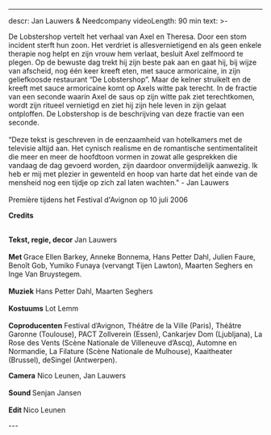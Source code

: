 
---
descr: Jan Lauwers & Needcompany
videoLength: 90 min
text: >-
  <p>De Lobstershop vertelt het verhaal van Axel en Theresa. Door een stom incident sterft hun zoon. Het verdriet is allesvernietigend en als geen enkele therapie nog helpt en zijn vrouw hem verlaat, besluit Axel zelfmoord te plegen. Op de bewuste dag trekt hij zijn beste pak aan en gaat hij, bij wijze van afscheid, nog één keer kreeft eten, met sauce armoricaine, in zijn geliefkoosde restaurant “De Lobstershop”. Maar de kelner struikelt en de kreeft met sauce armoricaine komt op Axels witte pak terecht. In de fractie van een seconde waarin Axel de saus op zijn witte pak ziet terechtkomen, wordt zijn ritueel vernietigd en ziet hij zijn hele leven in zijn gelaat ontploffen. De Lobstershop is de beschrijving van deze fractie van een seconde.<br><br>“Deze tekst is geschreven in de eenzaamheid van hotelkamers met de televisie altijd aan. Het cynisch realisme en de romantische sentimentaliteit die meer en meer de hoofdtoon vormen in zowat alle gesprekken die vandaag de dag gevoerd worden, zijn daardoor onvermijdelijk aanwezig. Ik heb er mij met plezier in gewenteld en hoop van harte dat het einde van de mensheid nog een tijdje op zich zal laten wachten." - Jan Lauwers<br><br>Première tijdens het Festival d'Avignon op 10 juli 2006</p><p><strong>Credits</strong><br>‍</p><p><strong>Tekst, regie, decor</strong> Jan Lauwers<br><br><strong>Met </strong>Grace Ellen Barkey, Anneke Bonnema, Hans Petter Dahl, Julien Faure, Benoît Gob, Yumiko Funaya (vervangt Tijen Lawton), Maarten Seghers en Inge Van Bruystegem.<br><br><strong>Muziek</strong> Hans Petter Dahl, Maarten Seghers<br><br><strong>Kostuums</strong> Lot Lemm<br><br><strong>Coproducenten</strong> Festival d’Avignon, Théâtre de la Ville (Paris), Théâtre Garonne (Toulouse), PACT Zollverein (Essen), Cankarjev Dom (Ljubljana), La Rose des Vents (Scène Nationale de Villeneuve d’Ascq), Automne en Normandie, La Filature (Scène Nationale de Mulhouse), Kaaitheater (Brussel), deSingel (Antwerpen).</p><p><strong>Camera</strong> Nico Leunen, Jan Lauwers<br><br><strong>Sound </strong>Senjan Jansen<br><br><strong>Edit </strong>Nico Leunen<br></p>
---
